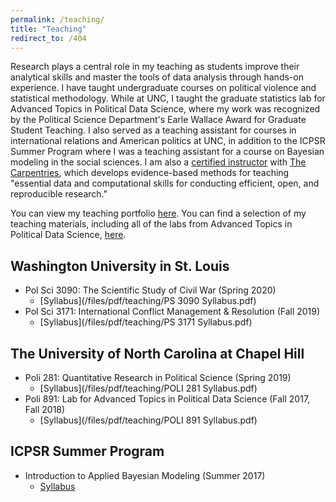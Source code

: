 ```yaml
---
permalink: /teaching/
title: "Teaching"
redirect_to: /404
---
```


Research plays a central role in my teaching as students improve their
analytical skills and master the tools of data analysis through hands-on
experience. I have taught undergraduate courses on political violence and
statistical methodology. While at UNC, I taught the graduate statistics lab for
Advanced Topics in Political Data Science, where my work was recognized by the
Political Science Department's Earle Wallace Award for Graduate Student
Teaching. I also served as a teaching assistant for courses in international
relations and American politics at UNC, in addition to the ICPSR Summer Program
where I was a teaching assistant for a course on Bayesian modeling in the social
sciences. I am also a
[certified instructor](https://carpentries.org/instructors/#jayrobwilliams) with
[The Carpentries](https://carpentries.org/), which develops evidence-based
methods for teaching "essential data and computational skills for conducting
efficient, open, and reproducible research."


You can view my teaching portfolio [here](/files/pdf/teaching/Portfolio.pdf).
You can find a selection of my teaching materials, including all of the labs
from Advanced Topics in Political Data Science, [here](/teaching-materials).

## Washington University in St. Louis
- Pol Sci 3090: The Scientific Study of Civil War (Spring 2020)
    - [Syllabus](/files/pdf/teaching/PS 3090 Syllabus.pdf)
- Pol Sci 3171: International Conflict Management & Resolution (Fall 2019)
    - [Syllabus](/files/pdf/teaching/PS 3171 Syllabus.pdf)

## The University of North Carolina at Chapel Hill
- Poli 281: Quantitative Research in Political Science (Spring 2019)
    - [Syllabus](/files/pdf/teaching/POLI 281 Syllabus.pdf)
- Poli 891: Lab for Advanced Topics in Political Data Science (Fall 2017, Fall 2018)
    - [Syllabus](/files/pdf/teaching/POLI 891 Syllabus.pdf)

## ICPSR Summer Program
- Introduction to Applied Bayesian Modeling (Summer 2017)
    - [Syllabus](/files/pdf/teaching/bayes2017.pdf)
